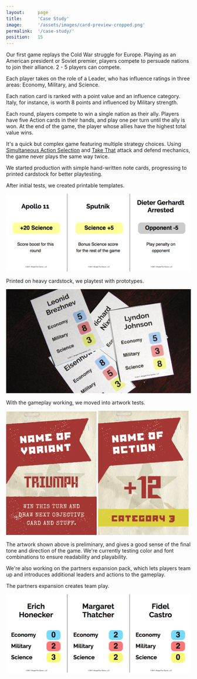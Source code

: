```yaml
---
layout:     page
title:      'Case Study'
image:      '/assets/images/card-preview-cropped.png'
permalink:  '/case-study/'
position:   15
---
```


Our first game replays the Cold War struggle for Europe. Playing as an American president or Soviet premier, players compete to persuade nations to join their alliance. 2 - 5 players can compete.

Each player takes on the role of a Leader, who has influence ratings in three areas: Economy, Military, and Science.

Each nation card is ranked with a point value and an influence category. Italy, for instance, is worth 8 points and influenced by Military strength.

Each round, players compete to win a single nation as their ally. Players have five Action cards in their hands, and play one per turn until the ally is won. At the end of the game, the player whose allies have the highest total value wins.

It's a quick but complex game featuring multiple strategy choices. Using <a href="https://www.boardgamegeek.com/boardgamemechanic/2020/simultaneous-action-selection">Simultaneous Action Selection</a> and <a href="https://www.boardgamegeek.com/boardgamemechanic/2686/take">Take That</a> attack and defend mechanics, the game never plays the same way twice.

We started production with simple hand-written note cards, progressing to printed cardstock for better playtesting.

After initial tests, we created printable templates.

<img src="/assets/images/sample-pdf-cards.png" alt="Sample action cards displayed from a PDF">

Printed on heavy cardstock, we playtest with prototypes.

<img src="/assets/images/card-player-sample-two.jpg" alt="A pile of printed leader cards for gameplay testing">

With the gameplay working, we moved into artwork tests.

<img src="/assets/images/card-preview-special.png" width="49%" alt="Preliminary artwork for a special action card">
<img src="/assets/images/card-preview-action.png" width="49%" alt="Preliminary artwork for a standard bonus card">

The artwork shown above is preliminary, and gives a good sense of the final tone and direction of the game. We're currently testing color and font combinations to ensure readability and playability.

We're also working on the partners expansion pack, which lets players team up and introduces additional leaders and actions to the gameplay.

The partners expansion creates team play.

<img src="/assets/images/ally-card-preview.png" alt="Sample partner cards displayed from a PDF">
